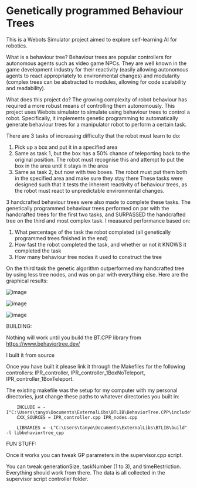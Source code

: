 # Genetically programmed Behaviour Trees

This is a Webots Simulator project aimed to explore self-learning AI for robotics. 

What is a behaviour tree?
Behaviour trees are popular controllers for autonomous agents such as video game NPCs. They are well known in the game development industry for their reactivity (easily allowing autonomous agents to react appropriately to environmental changes) and modularity (complex trees can be abstracted to modules, allowing for code scalability and readability).  

What does this project do?
The growing complexity of robot behaviour has required a more robust means of controlling them autonomously. This project uses Webots simulator to simulate using behaviour trees to control a robot. Specifically, it implements genetic programming to automatically generate behaviour trees for a manipulator robot to perform a certain task.

There are 3 tasks of increasing difficulty that the robot must learn to do: 
1. Pick up a box and put it in a specified area
2. Same as task 1, but the box has a 50% chance of teleporting back to the original position. The robot must recognise this and attempt to put the box in the area until it stays in the area
3. Same as task 2, but now with two boxes. The robot must put them both in the specified area and make sure they stay there
These tasks were designed such that it tests the inherent reactivity of behaviour trees, as the robot must react to unpredictable environmental changes.

3 handcrafted behaviour trees were also made to complete these tasks. The genetically programmed behaviour trees performed on par with the handcrafted trees for the first two tasks, and SURPASSED the handcrafted tree on the third and most complex task. 
I measured performance based on:
1. What percentage of the task the robot completed (all genetically programmed trees finished in the end)
2. How fast the robot completed the task, and whether or not it KNOWS it completed the task
3. How many behaviour tree nodes it used to construct the tree

On the third task the genetic algorithm outperformed my handcrafted tree by using less tree nodes, and was on par with everything else. Here are the graphical results:

![image](https://github.com/Xiaoyu42tan/Genetically-Programmed-Behaviour-Trees/assets/114973467/44d0a368-e36e-4ace-bd92-273e39aabb47)

![image](https://github.com/Xiaoyu42tan/Genetically-Programmed-Behaviour-Trees/assets/114973467/884523ce-9466-4fae-afa8-5e723806239d)

![image](https://github.com/Xiaoyu42tan/Genetically-Programmed-Behaviour-Trees/assets/114973467/caa47033-5bdd-483b-9803-2ecefb5a1554)



BUILDING:

Nothing will work until you build the BT.CPP library from https://www.behaviortree.dev/

I built it from source

Once you have built it please link it through the Makefiles for the following controllers: IPR_controller, IPR_controller_1BoxNoTeleport, IPR_controller_1BoxTeleport.

The existing makefile was the setup for my computer with my personal directories, just change these paths to whatever directories you built in:

        INCLUDE = -I"C:\Users\tanyo\Documents\ExternalLibs\BTLIB\BehaviorTree.CPP\include"
        CXX_SOURCES = IPR_controller.cpp IPR_nodes.cpp

        LIBRARIES = -L"C:\Users\tanyo\Documents\ExternalLibs\BTLIB\build" -l libbehaviortree_cpp

FUN STUFF:

Once it works you can tweak GP parameters in the supervisor.cpp script.

You can tweak generationSize, taskNumber (1 to 3), and timeRestriction. Everything should work from there. The data is all collected in the supervisor script controller folder.
